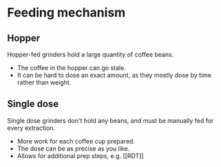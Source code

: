 # Feeding mechanism

## Hopper

Hopper-fed grinders hold a large quantity of coffee beans.

- The coffee in the hopper can go stale.
- It can be hard to dose an exact amount, as they mostly dose by time rather than weight.

## Single dose

Single dose grinders don't hold any beans, and must be manually fed for every extraction.

- More work for each coffee cup prepared.
- The dose can be as precise as you like.
- Allows for additional prep steps, e.g. [[RDT]]
